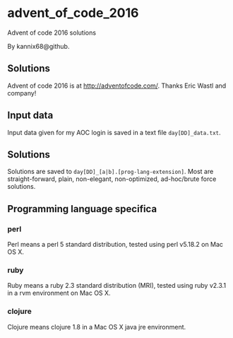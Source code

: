 # advent_of_code_2016
Advent of code 2016 solutions

By kannix68@github.

## Solutions

Advent of code 2016 is at <http://adventofcode.com/>.
Thanks Eric Wastl and company!

## Input data

Input data given for my AOC login is saved in a text file
`day[DD]_data.txt`.

## Solutions

Solutions are saved to `day[DD]_[a|b].[prog-lang-extension]`.
Most are straight-forward, plain, non-elegant, non-optimized, ad-hoc/brute
force solutions.

## Programming language specifica

### perl
Perl means a perl 5 standard distribution,
tested using perl v5.18.2 on Mac OS X.

### ruby
Ruby means a ruby 2.3 standard distribution (MRI),
tested using ruby v2.3.1 in a rvm environment on Mac OS X.

### clojure
Clojure means clojure 1.8 in a Mac OS X java jre environment.
